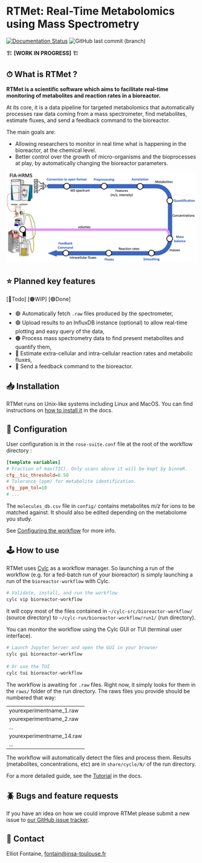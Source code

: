 # RTMet: Real-Time Metabolomics using Mass Spectrometry
[![Documentation Status](https://readthedocs.org/projects/rtmet/badge/?version=latest)](https://rtmet.readthedocs.io/en/latest/?badge=latest) ![GitHub last commit (branch)](https://img.shields.io/github/last-commit/MetaboHUB-MetaToul-FluxoMet/RTMet/main)


🏗 **[WORK IN PROGRESS]** 🏗

## ⏱ What is RTMet ?

**RTMet is a scientific software which aims to facilitate real-time monitoring of metabolites and reaction rates in a bioreactor.**

At its core, it is a data pipeline for targeted metabolomics that automatically processes raw data coming from a mass spectrometer, find metabolites, estimate fluxes, and send a feedback command to the bioreactor.

The main goals are:
- Allowing researchers to monitor in real time what is happening in the bioreactor, at the chemical level.
- Better control over the growth of micro-organisms and the bioprocesses at play, by automatically changing the bioreactor parameters.

![Workflow Diagram](/workflow.png?raw=true "RTMet Workflow")

## ⭐️ Planned key features

[🔴Todo] [🟠WIP] [🟢Done]

- 🟢 Automatically fetch `.raw` files produced by the spectrometer,
- 🟢 Upload results to an InfluxDB instance (optional) to allow real-time plotting and easy query of the data,
- 🟠 Process mass spectrometry data to find present metabolites and quantify them,
- 🔴 Estimate extra-cellular and intra-cellular reaction rates and metabolic fluxes,
- 🔴 Send a feedback command to the bioreactor.

## 📥 Installation

RTMet runs on Unix-like systems including Linux and MacOS. You can find instructions on [how to install it](https://rtmet.readthedocs.io/en/latest/installation.html) in the docs.

## 📝 Configuration

User configuration is in the `rose-suite.conf` file at the root of the workflow directory :

```ini
[template variables]
# Fraction of max(TIC). Only scans above it will be kept by binneR.
cfg__tic_threshold=0.50
# Tolerance (ppm) for metabolite identification.
cfg__ppm_tol=10
# ...
```

The `molecules_db.csv` file in `config/` contains metabolites *m/z* for ions to be matched against. It should also be edited depending on the metabolome you study.

See [Configuring the workflow](https://rtmet.readthedocs.io/en/latest/user_config.html) for more info.

## 🕹 How to use

RTMet uses [Cylc](https://github.com/cylc/cylc-flow) as a workflow manager. So launching a run of the workflow (e.g. for a fed-batch run of your bioreactor) is simply launching a run of the `bioreactor-workflow` with Cylc.

```bash
# Validate, install, and run the workflow
cylc vip bioreactor-workflow
```

It will copy most of the files contained in `~/cylc-src/bioreactor-workflow/` (source directory) to `~/cylc-run/bioreactor-workflow/run1/` (run directory).

You can monitor the workflow using the Cylc GUI or TUI (terminal user interface).
```bash
# Launch Jupyter Server and open the GUI in your browser
cylc gui bioreactor-workflow

# Or use the TUI
cylc tui bioreactor-workflow
```

The workflow is awaiting for `.raw` files. Right now, it simply looks for them in the `raws/` folder of the run directory.
The raws files you provide should be numbered that way: 

|          |
| -------- |
| yourexperimentname_1.raw  |
| yourexperimentname_2.raw  |
| ...                       |
| yourexperimentname_14.raw |
| ...                       |


The workflow will automatically detect the files and process them. Results (metabolites, concentrations, etc) are in `share/cycle/N/` of the run directory. 

For a more detailed guide, see the [Tutorial](https://rtmet.readthedocs.io/en/latest/tutorial.html) in the docs.

## 🪲 Bugs and feature requests

If you have an idea on how we could improve RTMet please submit a new issue
to [our GitHub issue tracker](https://github.com/MetaboHUB-MetaToul-FluxoMet/RTMet/issues).

## 📧 Contact

Elliot Fontaine, fontain@insa-toulouse.fr
